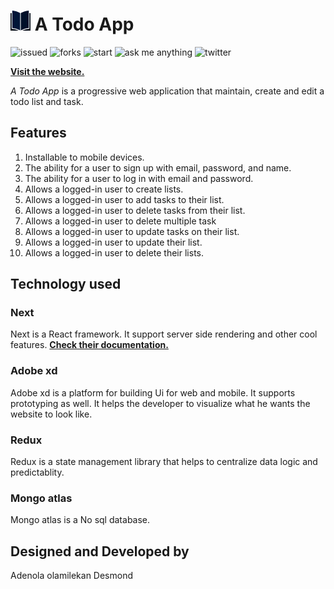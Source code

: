 # ![Todo logo here](/public/book-32.png)   A Todo App
![issued](https://img.shields.io/github/issues/locksiDesmond/Todo)
![forks](https://img.shields.io/github/forks/locksiDesmond/Todo)
![start](https://img.shields.io/github/stars/locksiDesmond/Todo)
![ask me anything](https://img.shields.io/badge/ask%20me%20anything-yes-brightgreen)
![twitter](https://img.shields.io/twitter/url?style=social&url=https%3A%2F%2Ftwitter.com%2Flocksi_Desmond)


[**Visit the website.**](https://todo-lemon.vercel.app)<br>

*A Todo App* is a progressive web application that maintain, create and edit a todo list and task.

## Features 
1. Installable to mobile devices.
2. The ability for a user to sign up with email, password, and name.
3. The ability for a user to log in with email and password.
4. Allows a logged-in user to create lists.
5. Allows a logged-in user to add tasks to their list.
6. Allows a logged-in user to delete tasks from their list.
7. Allows a logged-in user to delete multiple task
8. Allows a logged-in user to update tasks on their list.
9. Allows a logged-in user to update their list.
10. Allows a logged-in user to delete their lists.

## Technology used

### Next
Next is a React framework. It support server side rendering and other cool features.
[**Check their documentation.**](https://nextjs.org/learn/basics/create-nextjs-app)<br>

### Adobe xd
Adobe xd is a platform for building Ui for web and mobile. It supports prototyping as well.
It helps the developer to visualize what he wants the website to look like.

### Redux
Redux is a state management library that helps to centralize data logic and predictablity.

### Mongo atlas
Mongo atlas is a No sql database.

## Designed and Developed by
Adenola olamilekan Desmond
